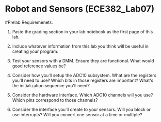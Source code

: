 Robot and Sensors (ECE382_Lab07)
=================================



#Prelab Requiremenets: 

1. Paste the grading section in your lab notebook as the first page of this lab.

2. Include whatever information from this lab you think will be useful in creating your program.

3. Test your sensors with a DMM. Ensure they are functional. What would good reference values be?

4. Consider how you'll setup the ADC10 subsystem. What are the registers you'll need to use? Which bits in those registers are important? What's the initialization sequence you'll need?

5. Consider the hardware interface. Which ADC10 channels will you use? Which pins correspond to those channels?

6. Consider the interface you'll create to your sensors. Will you block or use interrupts? Will you convert one sensor at a time or multiple?
